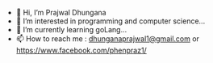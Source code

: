 - 👋 Hi, I’m Prajwal Dhungana
- 👀 I’m interested in programming and computer science...
- 🌱 I’m currently learning goLang...
- 📫 How to reach me : dhunganaprajwal1@gmail.com or https://www.facebook.com/phenpraz1/ 

<!---
prajwl-dh/prajwl-dh is a ✨ special ✨ repository because its `README.md` (this file) appears on your GitHub profile.
You can click the Preview link to take a look at your changes.
--->
